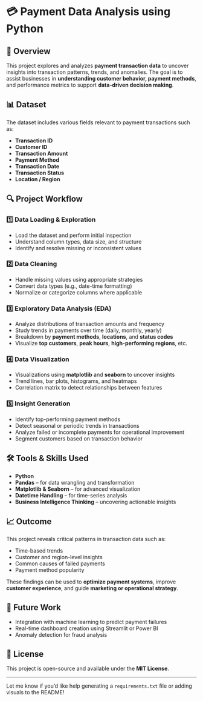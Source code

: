 
# 💳 Payment Data Analysis using Python

## 📌 Overview

This project explores and analyzes **payment transaction data** to uncover insights into transaction patterns, trends, and anomalies. The goal is to assist businesses in **understanding customer behavior, payment methods**, and performance metrics to support **data-driven decision making**.

## 📊 Dataset

The dataset includes various fields relevant to payment transactions such as:

* **Transaction ID**
* **Customer ID**
* **Transaction Amount**
* **Payment Method**
* **Transaction Date**
* **Transaction Status**
* **Location / Region**

## 🔍 Project Workflow

### 1️⃣ Data Loading & Exploration

* Load the dataset and perform initial inspection
* Understand column types, data size, and structure
* Identify and resolve missing or inconsistent values

### 2️⃣ Data Cleaning

* Handle missing values using appropriate strategies
* Convert data types (e.g., date-time formatting)
* Normalize or categorize columns where applicable

### 3️⃣ Exploratory Data Analysis (EDA)

* Analyze distributions of transaction amounts and frequency
* Study trends in payments over time (daily, monthly, yearly)
* Breakdown by **payment methods**, **locations**, and **status codes**
* Visualize **top customers**, **peak hours**, **high-performing regions**, etc.

### 4️⃣ Data Visualization

* Visualizations using **matplotlib** and **seaborn** to uncover insights
* Trend lines, bar plots, histograms, and heatmaps
* Correlation matrix to detect relationships between features

### 5️⃣ Insight Generation

* Identify top-performing payment methods
* Detect seasonal or periodic trends in transactions
* Analyze failed or incomplete payments for operational improvement
* Segment customers based on transaction behavior

## 🛠️ Tools & Skills Used

* **Python**
* **Pandas** – for data wrangling and transformation
* **Matplotlib & Seaborn** – for advanced visualization
* **Datetime Handling** – for time-series analysis
* **Business Intelligence Thinking** – uncovering actionable insights

## 📈 Outcome

This project reveals critical patterns in transaction data such as:

* Time-based trends
* Customer and region-level insights
* Common causes of failed payments
* Payment method popularity

These findings can be used to **optimize payment systems**, improve **customer experience**, and guide **marketing or operational strategy**.

## 📌 Future Work

* Integration with machine learning to predict payment failures
* Real-time dashboard creation using Streamlit or Power BI
* Anomaly detection for fraud analysis

## 📜 License

This project is open-source and available under the **MIT License**.

---

Let me know if you’d like help generating a `requirements.txt` file or adding visuals to the README!
